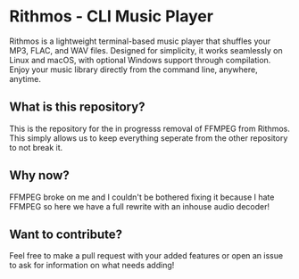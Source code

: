 # Rithmos - CLI Music Player
Rithmos is a lightweight terminal-based music player that shuffles your MP3, FLAC, and WAV files. Designed for simplicity, it works seamlessly on Linux and macOS, with optional Windows support through compilation. Enjoy your music library directly from the command line, anywhere, anytime.

## What is this repository?
This is the repository for the in progresss removal of FFMPEG from Rithmos. This simply allows us to keep everything seperate from the other repository to not break it.

## Why now?
FFMPEG broke on me and I couldn't be bothered fixing it because I hate FFMPEG so here we have a full rewrite with an inhouse audio decoder!

## Want to contribute?
Feel free to make a pull request with your added features or open an issue to ask for information on what needs adding!